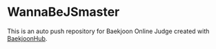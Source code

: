# WannaBeJSmaster
This is an auto push repository for Baekjoon Online Judge created with [BaekjoonHub](https://github.com/BaekjoonHub/BaekjoonHub).
